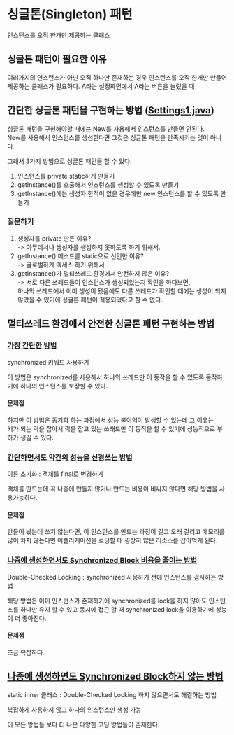 # 싱글톤(Singleton) 패턴
인스턴스를 오직 한개만 제공하는 클래스

## 싱글톤 패턴이 필요한 이유
여러가지의 인스턴스가 아닌 오직 하나만 존재하는 경우 인스턴스를 오직 한개만 만들어 제공하는 클래스가 필요하다.
A라는 설정화면에서 A라는 버튼을 눌렀을 때

## 간단한 싱글톤 패턴을 구현하는 방법 ([Settings1.java](Settings1.java))
싱글톤 패턴을 구현해야할 때에는 New를 사용해서 인스턴스를 만들면 안된다.  
New를 사용해서 인스턴스를 생성한다면 그것은 싱글톤 패턴을 만족시키는 것이 아니다.

그래서 3가지 방법으로 싱글톤 패턴을 할 수 있다.
1. 인스턴스를 private static하게 만들기
2. getInstance()를 호출해서 인스턴스를 생성할 수 있도록 만들기
3. getInstance()에는 생성자 한적이 없을 경우에만 new 인스턴스를 할 수 있도록 만들기

### 질문하기
1. 생성자를 private 만든 이유?  
   -> 아무데서나 생성자를 생성하지 못하도록 하기 위해서.
2. getInstance() 메소드를 static으로 선언한 이유?  
   -> 글로벌하게 엑세스 하기 위해서 
3. getInstance()가 멀티쓰레드 환경에서 안전하지 않은 이유?  
   -> 서로 다른 쓰레드들이 인스턴스가 생성되었는지 확인을 하다보면,   
   하나의 쓰레드에서 이미 생성이 됐음에도 다른 쓰레드가 확인할 때에는 생성이 되지 않았을 수 있기에 싱글톤 패턴이 적용되었다고 할 수 없다.

## 멀티쓰레드 환경에서 안전한 싱글톤 패턴 구현하는 방법

### [가장 간단한 방법](Settings2.java)
synchronized 키워드 사용하기

이 방법은 synchronized를 사용해서 하나의 쓰레드만 이 동작을 할 수 있도록 동작하기에 하나의 인스턴스를 보장할 수 있다.
#### 문제점
하지만 이 방법은 동기화 하는 과정에서 성능 불이익이 발생할 수 있는데 그 이유는  
키가 되는 락을 잡아서 락을 잡고 있는 쓰래드만 이 동작을 할 수 있기에 성능적으로 부하가 생길 수 있다.

###  [간단하면서도 약간의 성능을 신경쓰는 방법](Settings2.java)
이른 초기화 : 객체를 final로 변경하기 

객체를 만드는데 꼭 나중에 만들지 않거나 만드는 비용이 비싸지 않다면 해당 방법을 사용가능하다.

#### 문제점
만들어 놨는데 쓰지 않는다면, 이 인스턴스를 만드는 과정이 길고 오래 걸리고 메모리를 많이 차지 않는다면
어플리케이션을 로딩할 대 굉장히 많은 리소스를 잡아먹게 된다.

### [나중에 생성하면서도 Synchronized Block 비용을 줄이는 방법](Settings3.java)
Double-Checked Locking : synchronized 사용하기 전에 인스턴스를 검사하는 방법

해당 방법은 이미 인스턴스가 존재하기에 synchronized를 lock을 하지 않아도 인스턴스를 하나만 유지 할 수 있고
동시에 접근 할 때 synchronized lock을 이용하기에 성능이 더 좋아진다.

#### 문제점
조금 복잡하다.

## [나중에 생성하면도 Synchronized Block하지 않는 방법](Settings4.java)
static inner 클래스 : Double-Checked Locking 하지 않으면서도 해결하는 방법

복잡하게 사용하지 않고 하나의 인스턴스만 생성 가능

이 모든 방법들 보다 더 나은 다양한 코딩 방법들이 존재한다.








